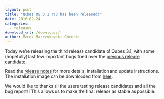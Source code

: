 ```yaml
---
layout: post
title: "Qubes OS 3.1 rc3 has been released!"
date: 2016-02-24
categories:
  - releases
download_url: /downloads/
author: Marek Marczykowski-Górecki
---
```

Today we're releasing the third release candidate of Qubes 3.1, with some
(hopefully) last few important bugs fixed over the 
[previous release candidate][qubes-31-rc2-announced].

Read the [release notes][release-notes] for more details, installation and update
instructions. The installation image can be downloaded from [here][download].

We would like to thanks all the users testing release candidates and all the
bug reports! This allows us to make the final release as stable as possible.

[qubes-31-rc2-announced]: https://www.qubes-os.org/news/2016/01/12/qubes-OS-3-1-rc2-has-been-released/
[release-notes]: https://www.qubes-os.org/doc/releases/3.1/release-notes/
[download]: https://www.qubes-os.org/downloads/
